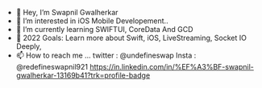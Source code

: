 - 👋 Hey, I’m Swapnil Gwalherkar
- 👀 I’m interested in iOS Mobile Developement..
- 🌱 I’m currently learning  SWIFTUI, CoreData And GCD 
- 💞️ 2022 Goals: Learn more about Swift, iOS, LiveStreaming, Socket IO Deeply,
- 📫 How to reach me ...
twitter : @undefineswap
Insta :  @redefineswapnil921
https://in.linkedin.com/in/%EF%A3%BF-swapnil-gwalherkar-13169b41?trk=profile-badge
